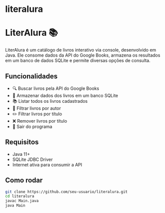 # literalura
# LiterAlura 📚

LiterAlura é um catálogo de livros interativo via console, desenvolvido em Java. Ele consome dados da API do Google Books, armazena os resultados em um banco de dados SQLite e permite diversas opções de consulta.

## Funcionalidades

- 🔍 Buscar livros pela API do Google Books
- 💾 Armazenar dados dos livros em um banco SQLite
- 📚 Listar todos os livros cadastrados
- 🧑 Filtrar livros por autor
- ✏️ Filtrar livros por título
- ❌ Remover livros por título
- 🚪 Sair do programa

## Requisitos

- Java 11+
- SQLite JDBC Driver
- Internet ativa para consumir a API

## Como rodar

```bash
git clone https://github.com/seu-usuario/literalura.git
cd literalura
javac Main.java
java Main
